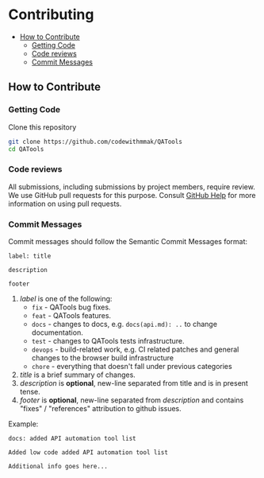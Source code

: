 # Contributing

- [How to Contribute](#how-to-contribute)
  * [Getting Code](#getting-code)
  * [Code reviews](#code-reviews)
  * [Commit Messages](#commit-messages)


## How to Contribute

### Getting Code

Clone this repository

```bash
git clone https://github.com/codewithmmak/QATools
cd QATools
```

### Code reviews

All submissions, including submissions by project members, require review. We
use GitHub pull requests for this purpose. Consult
[GitHub Help](https://help.github.com/articles/about-pull-requests/) for more
information on using pull requests.

### Commit Messages

Commit messages should follow the Semantic Commit Messages format:

```
label: title

description

footer
```

1. *label* is one of the following:
    - `fix` - QATools bug fixes.
    - `feat` - QATools features.
    - `docs` - changes to docs, e.g. `docs(api.md): ..` to change documentation.
    - `test` - changes to QATools tests infrastructure.
    - `devops` - build-related work, e.g. CI related patches and general changes to the browser build infrastructure
    - `chore` - everything that doesn't fall under previous categories
2. *title* is a brief summary of changes.
3. *description* is **optional**, new-line separated from title and is in present tense.
4. *footer* is **optional**, new-line separated from *description* and contains "fixes" / "references" attribution to github issues.

Example:

```
docs: added API automation tool list

Added low code added API automation tool list

Additional info goes here...
```


